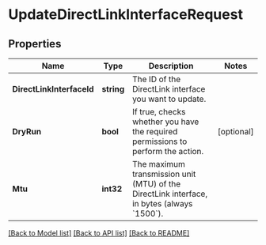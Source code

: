 # UpdateDirectLinkInterfaceRequest

## Properties

Name | Type | Description | Notes
------------ | ------------- | ------------- | -------------
**DirectLinkInterfaceId** | **string** | The ID of the DirectLink interface you want to update. | 
**DryRun** | **bool** | If true, checks whether you have the required permissions to perform the action. | [optional] 
**Mtu** | **int32** | The maximum transmission unit (MTU) of the DirectLink interface, in bytes (always &#x60;1500&#x60;). | 

[[Back to Model list]](../README.md#documentation-for-models) [[Back to API list]](../README.md#documentation-for-api-endpoints) [[Back to README]](../README.md)


